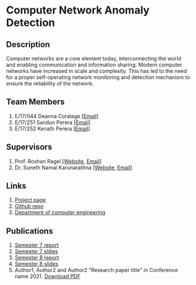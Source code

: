 
[//]: # (Please refer the instructions in below URL for the configurations)
[//]: # (https://projects.ce.pdn.ac.lk/docs/how-to-add-a-project)

# Computer Network Anomaly Detection

## Description

Computer networks are a core element today, interconnecting the world and enabling communication and information sharing. Modern computer networks have increased in scale and complexity. This has led to the need for a proper self-operating network monitoring and detection mechanism to ensure the reliability of the network.

## Team Members
1. E/17/044 Deanna Coralage [[Email](mailto:e17044@eng.pdn.ac.lk)]
2. E/17/251 Sandun Perera [[Email](mailto:e17251@eng.pdn.ac.lk)]
3. E/17/252 Kenath Perera [[Email](mailto:e17252@eng.pdn.ac.lk)]


## Supervisors
1. Prof. Roshan Ragel [[Website](http://www.ce.pdn.ac.lk/academic-staff/roshan-g-ragel/), [Email](mailto:roshanr@eng.pdn.ac.lk)]
2. Dr. Suneth Namal Karunarathna [[Website](http://www.ce.pdn.ac.lk/academic-staff/suneth-namal-karunarathna/), [Email](mailto:sunethn@pdn.ac.lk)]


## Links

1. [Project page](https://cepdnaclk.github.io/e17-4yp-network-anomaly-detection/)
2. [Github repo](https://github.com/cepdnaclk/e17-4yp-network-anomaly-detection)
3. [Department of computer engineering](http://ce.pdn.ac.lk)


## Publications
1. [Semester 7 report](https://cepdnaclk.github.io/e15-4yp-minimal-template)
2. [Semester 7 sldies](https://cepdnaclk.github.io/e15-4yp-minimal-template)
3. [Semester 8 report](https://cepdnaclk.github.io/e15-4yp-minimal-template)
4. [Semester 8 slides](https://cepdnaclk.github.io/e15-4yp-minimal-template)
5. Author1, Author2 and Author2 "Research paper title" in Conference name 2021. [Download PDF ](https://cepdnaclk.github.io/e15-4yp-minimal-template)
